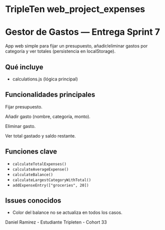 # TripleTen web_project_expenses

# Gestor de Gastos — Entrega Sprint 7

App web simple para fijar un presupuesto, añadir/eliminar gastos por categoría y ver totales (persistencia en localStorage).

## Qué incluye

- calculations.js (lógica principal)

## Funcionalidades principales

Fijar presupuesto.

Añadir gasto (nombre, categoría, monto).

Eliminar gasto.

Ver total gastado y saldo restante.

## Funciones clave

- `calculateTotalExpenses()`
- `calculateAverageExpense()`
- `calculateBalance()`
- `calculateLargestCategoryWithTotal()`
- `addExpenseEntry(["groceries", 20])`

## Issues conocidos

- Color del balance no se actualiza en todos los casos.

Daniel Ramirez - Estudiante Tripleten - Cohort 33
